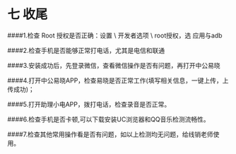 #  七 收尾

####1.检查 Root 授权是否正确：设置 \ 开发者选项 \ root授权，选 应用与adb

####2.检查手机是否能够正常打电话，尤其是电信和联通

####3.安装成功后，先登录微信，查看微信操作是否有问题，再打开中公易晓

####4.打开中公易晓APP，检查易晓是否正常工作(填写相关信息，一键上传，上传成功)；

####5.打开助理小电APP，拨打电话，检查录音是否正常。

####6.检查手机是否卡顿,可以下载安装UC浏览器和QQ音乐检测流畅性。

####7.检查其他常用操作看是否有问题，如以上检测均无问题，给线销老师使用。
